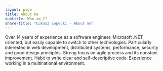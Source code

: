 ```yaml
---
layout: page
title: About me
subtitle: Who am I?
share-title: "Łukasz Łepecki - About me"
---
```


<p class="about-text">Over 14 years of experience as a software engineer. Microsoft .NET oriented, but easily capable to switch to other technologies. Particularly interested in web development, distributed systems, performance, security and good design principles. Strong focus on agile process and its constant improvement. Habit to write clear and self-descriptive code. Experience working in a multinational environment.<p>
